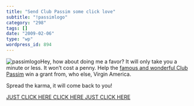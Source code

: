 ```yaml
---
title: "Send Club Passim some click love"
subtitle: "!passimlogo"
category: "298"
tags: []
date: "2009-02-06"
type: "wp"
wordpress_id: 894
---
```

![passimlogo](https://i0.wp.com/s3.media.squarespace.com/production/1075723/12829350/wp-content/uploads/2009/02/passimlogo.gif?resize=226%2C167)Hey, how about doing me a favor?
It will only take you a minute or less. It won’t cost a penny. Help the [famous and wonderful Club Passim](http://www.clubpassim.org/) win a grant from, who else, Virgin America.

Spread the karma, it will come back to you!

[JUST CLICK HERE CLICK HERE JUST CLICK HERE](http://revolutiontakesflight.com/items/Passim_Folk_Music_Cultural_Center)